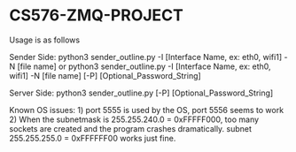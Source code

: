 # CS576-ZMQ-PROJECT

Usage is as follows

Sender Side:
python3 sender_outline.py -I [Interface Name, ex: eth0, wifi1] -N [file name]
or
python3 sender_outline.py -I [Interface Name, ex: eth0, wifi1] -N [file name] [-P] [Optional_Password_String]

Server Side:
python3 sender_outline.py [-P] [Optional_Password_String]


Known OS issues:
	1) port 5555 is used by the OS, port 5556 seems to work
	2) When the subnetmask is 255.255.240.0 = 0xFFFFF000, too many sockets are created and the program crashes dramatically. subnet 255.255.255.0 = 0xFFFFFF00 works just fine.

